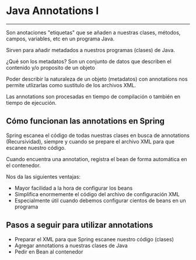 # Java Annotations I

---

Son anotaciones "etiquetas" que se añaden a nuestras clases, métodos, campos, variables, etc en un programa Java.

Sirven para añadir metadados a nuestros programas (clases) de Java.

¿Qué son los metadatos?
Son un conjunto de datos que describen el contenido y/o proposito de un objeto

Poder describir la naturaleza de un objeto (metadatos) con annotations nos permite utlizarlas como sustitulo de los archivos XML.

Las annotations son procesadas en tiempo de compilación o también en tiempo de ejecución.

## Cómo funcionan las annotations en Spring

Spring escanea el código de todas nuestras clases en busca de annotations (Recursividad), siempre y cuando se prepare el archivo XML para que escanee nuestro código.

Cuando encuentra una annotation, registra el bean de forma automática en el contenedor.

Nos da las siguientes ventajas:

- Mayor facilidad a la hora de configurar los beans
- Simplifica enormemente el código del archivo de configuración XML
- Especialmente útil cuando debemos configurar cientos de beans en un programa

## Pasos a seguir para utilizar annotations

- Preparar el XML para que Spring escanee nuestro código (clases)
- Agregar annotations a nuestras clases de Java
- Pedir en Bean al contenedor
